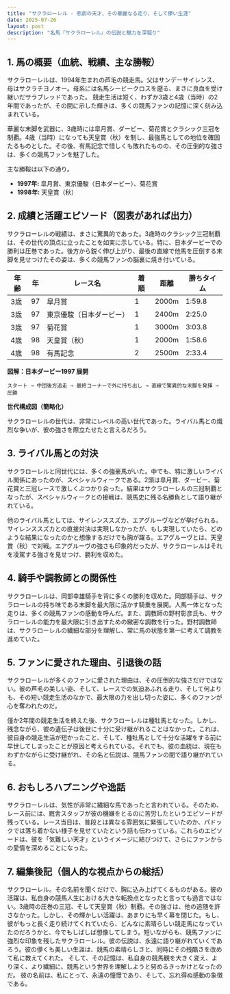 ```yaml
---
title: "サクラローレル - 悲劇の天才、その華麗なる走り、そして儚い生涯"
date: 2025-07-26
layout: post
description: "名馬『サクラローレル』の伝説と魅力を深堀り"
---
```


## 1. 馬の概要（血統、戦績、主な勝鞍）

サクラローレルは、1994年生まれの芦毛の競走馬。父はサンデーサイレンス、母はサクラチヨノオー。母系には名馬シービークロスを遡る、まさに良血を受け継いだサラブレッドであった。  競走生活は短く、わずか3歳と4歳（当時）の2年間であったが、その間に示した輝きは、多くの競馬ファンの記憶に深く刻み込まれている。

華麗な末脚を武器に、3歳時には皐月賞、ダービー、菊花賞とクラシック三冠を制覇。4歳（当時）になっても天皇賞（秋）を制し、最強馬としての地位を確固たるものとした。その後、有馬記念で惜しくも敗れたものの、その圧倒的な強さは、多くの競馬ファンを魅了した。

主な勝鞍は以下の通り。

* **1997年:** 皐月賞、東京優駿（日本ダービー）、菊花賞
* **1998年:** 天皇賞（秋）


## 2. 成績と活躍エピソード（図表があれば出力）

サクラローレルの戦績は、まさに驚異的であった。3歳時のクラシック三冠制覇は、その世代の頂点に立ったことを如実に示している。特に、日本ダービーでの勝利は圧巻であった。後方から鋭く伸び上がり、最後の直線で他馬を圧倒する末脚を見せつけたその姿は、多くの競馬ファンの脳裏に焼き付いている。

| 年齢 | 年 | レース名           | 着順 | 距離 | 勝ちタイム |
|------|----|--------------------|------|-----|-----------|
| 3歳  | 97 | 皐月賞             | 1    | 2000m| 1:59.8    |
| 3歳  | 97 | 東京優駿（日本ダービー） | 1    | 2400m| 2:25.0    |
| 3歳  | 97 | 菊花賞             | 1    | 3000m| 3:03.8    |
| 4歳  | 98 | 天皇賞（秋）         | 1    | 2000m| 1:58.6    |
| 4歳  | 98 | 有馬記念           | 2    | 2500m| 2:33.4    |


**図解：日本ダービー1997 展開**

```
スタート → 中団後方追走 → 最終コーナーで外に持ち出し → 直線で驚異的な末脚を発揮 → 圧勝
```

**世代構成図（簡略化）**

サクラローレルの世代は、非常にレベルの高い世代であった。ライバル馬との熾烈な争いが、彼の強さを際立たせたと言えるだろう。


## 3. ライバル馬との対決

サクラローレルと同世代には、多くの強豪馬がいた。中でも、特に激しいライバル関係にあったのが、スペシャルウィークである。2頭は皐月賞、ダービー、菊花賞と三冠レースで激しくぶつかり合った。結果はサクラローレルの三冠制覇となったが、スペシャルウィークとの接戦は、競馬史に残る名勝負として語り継がれている。

他のライバル馬としては、サイレンススズカ、エアグルーヴなどが挙げられる。サイレンススズカとの直接対決は実現しなかったが、もし実現していたら、どのような結果になったのかと想像するだけでも胸が躍る。エアグルーヴとは、天皇賞（秋）で対戦。エアグルーヴの強さも印象的だったが、サクラローレルはそれを凌駕する強さを見せつけ、勝利を収めた。


## 4. 騎手や調教師との関係性

サクラローレルは、岡部幸雄騎手を背に多くの勝利を収めた。岡部騎手は、サクラローレルの持ち味である末脚を最大限に活かす騎乗を展開。人馬一体となった走りは、多くの競馬ファンの感動を呼んだ。また、調教師の野村彰彦氏も、サクラローレルの能力を最大限に引き出すための緻密な調教を行った。野村調教師は、サクラローレルの繊細な部分を理解し、常に馬の状態を第一に考えて調教を進めていた。


## 5. ファンに愛された理由、引退後の話

サクラローレルが多くのファンに愛された理由は、その圧倒的な強さだけではない。彼の芦毛の美しい姿、そして、レースでの気迫あふれる走り、そして何よりも、その短い競走生活のなかで、最大限の力を出し切った姿に、多くのファンが心を奪われたのだ。

僅か2年間の競走生活を終えた後、サクラローレルは種牡馬となった。しかし、残念ながら、彼の遺伝子は後世に十分に受け継がれることはなかった。これは、彼自身の競走生活が短かったこと、そして、種牡馬として十分な活躍をする前に早世してしまったことが原因と考えられている。それでも、彼の血統は、現在もわずかながらに受け継がれ、その名と伝説は、競馬ファンの間で語り継がれている。


## 6. おもしろハプニングや逸話

サクラローレルは、気性が非常に繊細な馬であったと言われている。そのため、レース前には、厩舎スタッフが彼の機嫌をとるのに苦労したというエピソードが残っている。レース当日は、普段とは異なる雰囲気に緊張していたのか、パドックでは落ち着かない様子を見せていたという話も伝わっている。これらのエピソードは、彼を「気難しい天才」というイメージに結びつけて、さらにファンからの愛情を深めることになった。


## 7. 編集後記（個人的な視点からの総括）

サクラローレル。その名前を聞くだけで、胸に込み上げてくるものがある。彼の活躍は、私自身の競馬人生における大きな転換点となったと言っても過言ではない。3歳時の圧巻の三冠、そして天皇賞（秋）制覇。その強さは、他の追随を許さなかった。しかし、その輝かしい活躍は、あまりにも早く幕を閉じた。もし、彼がもっと長く走り続けてくれていたら、どんなに素晴らしい競走馬になっていたのだろうかと、今でもしばしば想像してしまう。短いながらも、競馬ファンに強烈な印象を残したサクラローレル。彼の伝説は、永遠に語り継がれていくであろう。彼の儚くも美しい生涯は、競馬の素晴らしさと、同時にその残酷さを改めて私に教えてくれた。  そして、その記憶は、私自身の競馬観を大きく変え、より深く、より繊細に、競馬という世界を理解しようと努めるきっかけとなったのだ。  彼の名前は、私にとって、永遠の憧憬であり、そして、忘れ得ぬ感動の象徴である。

